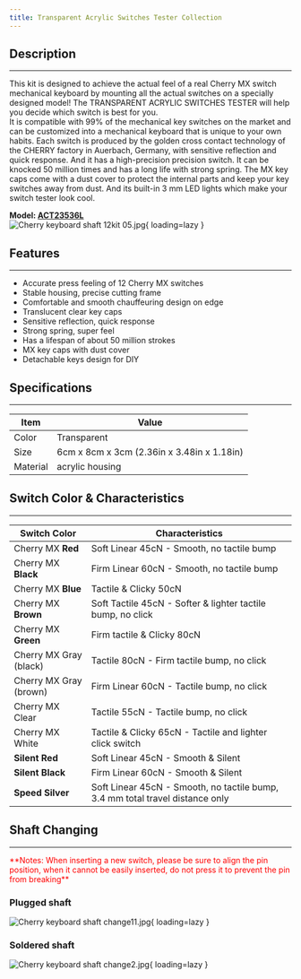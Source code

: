 ```yaml
---
title: Transparent Acrylic Switches Tester Collection
---
```


## Description
-----------

This kit is designed to achieve the actual feel of a real Cherry MX switch mechanical keyboard by mounting all the actual switches on a specially designed model! The TRANSPARENT ACRYLIC SWITCHES TESTER will help you decide which switch is best for you.  
It is compatible with 99% of the mechanical key switches on the market and can be customized into a mechanical keyboard that is unique to your own habits. Each switch is produced by the golden cross contact technology of the CHERRY factory in Auerbach, Germany, with sensitive reflection and quick response. And it has a high-precision precision switch. It can be knocked 50 million times and has a long life with strong spring.
The MX key caps come with a dust cover to protect the internal parts and keep your key switches away from dust. And its built-in 3 mm LED lights which make your switch tester look cool.

**Model: [ACT23536L](https://www.elecrow.com/)**  
![Cherry keyboard shaft 12kit 05.jpg](https://wiki.elecrow.com/images/thumb/4/49/Cherry_keyboard_shaft_12kit_05.jpg/600px-Cherry_keyboard_shaft_12kit_05.jpg){ loading=lazy }

## Features
--------

- Accurate press feeling of 12 Cherry MX switches
- Stable housing, precise cutting frame
- Comfortable and smooth chauffeuring design on edge
- Translucent clear key caps
- Sensitive reflection, quick response
- Strong spring, super feel
- Has a lifespan of about 50 million strokes
- MX key caps with dust cover
- Detachable keys design for DIY

## Specifications
--------------

| **Item** | **Value** |
|---|---|
| Color | Transparent |
| Size | 6cm x 8cm x 3cm  (2.36in x 3.48in x 1.18in) |
| Material | acrylic housing |

## Switch Color &amp; Characteristics
----------------------------------

| **Switch Color** | **Characteristics** |
|---|---|
| Cherry MX **Red** | Soft Linear 45cN - Smooth, no tactile bump |
| Cherry MX **Black** | Firm Linear 60cN - Smooth, no tactile bump |
| Cherry MX **Blue** | Tactile &amp; Clicky 50cN |
| Cherry MX **Brown** | Soft Tactile 45cN - Softer &amp; lighter tactile bump, no click |
| Cherry MX **Green** | Firm tactile &amp; Clicky 80cN |
| Cherry MX Gray (black) | Tactile 80cN - Firm tactile bump, no click |
| Cherry MX Gray (brown) | Firm Linear 60cN - Tactile bump, no click |
| Cherry MX Clear | Tactile 55cN - Tactile bump, no click |
| Cherry MX White | Tactile &amp; Clicky 65cN - Tactile and lighter click switch |
| **Silent Red** | Soft Linear 45cN - Smooth &amp; Silent |
| **Silent Black** | Firm Linear 60cN - Smooth &amp; Silent |
| **Speed Silver** | Soft Linear 45cN - Smooth, no tactile bump, 3.4 mm total travel distance only |

## Shaft Changing
--------------

<font color="red">
**Notes: When inserting a new switch, please be sure to align the pin position, when it cannot be easily inserted, do not press it to prevent the pin from breaking**</font>

### **Plugged shaft**

![Cherry keyboard shaft change11.jpg](https://wiki.elecrow.com/images/f/fa/Cherry_keyboard_shaft_change11.jpg){ loading=lazy }

### **Soldered shaft**

![Cherry keyboard shaft change2.jpg](https://wiki.elecrow.com/images/3/3c/Cherry_keyboard_shaft_change2.jpg){ loading=lazy }